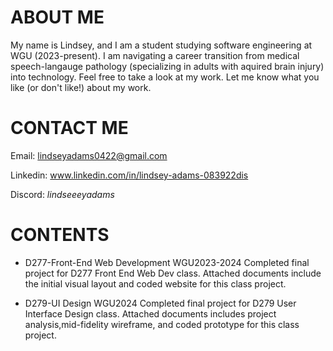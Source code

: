 # **ABOUT ME**
My name is Lindsey, and I am a student studying software engineering at WGU (2023-present). I am navigating a career transition from medical speech-langauge pathology (specializing in adults with aquired brain injury) into technology. Feel free to take a look at my work. Let me know what you like (or don't like!) about my work. 



# **CONTACT ME**
Email: lindseyadams0422@gmail.com

Linkedin: www.linkedin.com/in/lindsey-adams-083922dis

Discord: _lindseeeyadams_



# **CONTENTS**
+ D277-Front-End Web Development WGU2023-2024
Completed final project for D277 Front End Web Dev class. Attached documents include the initial visual layout and coded website for this class project. 

+ D279-UI Design WGU2024
Completed final project for D279 User Interface Design class. Attached documents includes project analysis,mid-fidelity wireframe, and coded prototype for this class project. 
